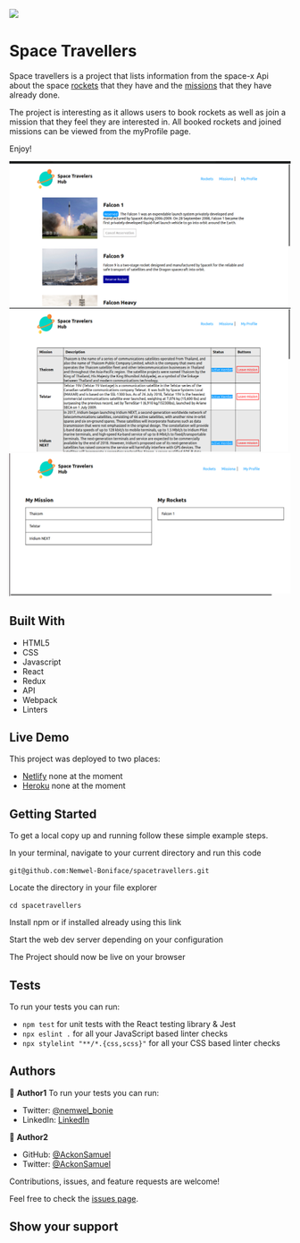 ![](https://img.shields.io/badge/Microverse-blueviolet)

# Space Travellers

Space travellers is a project that lists information from the space-x Api about the space [rockets](https://api.spacexdata.com/v3/rockets) that they have and the [missions](https://api.spacexdata.com/v3/missions) that they have already done.


The project is interesting as it allows users to book rockets as well as join a mission that they feel they are interested in. All booked rockets and joined missions can be viewed from the myProfile page.


Enjoy!

![screenshot](./images/rocketsHome.png)
![screenshot](./images/missionsHome.png)
![screenshot](./images/myProfileHome.png)

## Built With

- HTML5
- CSS
- Javascript
- React
- Redux
- API
- Webpack
- Linters

## Live Demo

This project was deployed to two places:
- [Netlify]() none at the moment
- [Heroku]() none at the moment


## Getting Started
To get a local copy up and running follow these simple example steps.

In your terminal, navigate to your current directory and run this code

`git@github.com:Nemwel-Boniface/spacetravellers.git`

Locate the directory in your file explorer

`cd spacetravellers`

Install npm or if installed already using this link

Start the web dev server depending on your configuration

The Project should now be live on your browser

## Tests
To run your tests you can run:
- `npm test` for unit tests with the React testing library & Jest
- `npx eslint .` for all your JavaScript based linter checks
- `npx stylelint "**/*.{css,scss}"` for all your CSS based linter checks

## Authors

👤 **Author1**
To run your tests you can run:
- Twitter: [@nemwel_bonie](https://twitter.com/nemwel_bonie)
- LinkedIn: [LinkedIn](https://www.linkedin.com/in/nemwel-nyandoro-aa1b2620b/)

👤 **Author2**

- GitHub: [@AckonSamuel](https://github.com/AckonSamuel)
- Twitter: [@AckonSamuel](https://twitter.com/AckonSamuel2)


Contributions, issues, and feature requests are welcome!

Feel free to check the [issues page](https://github.com/Nemwel-Boniface/spacetravellers/issues).

## Show your support